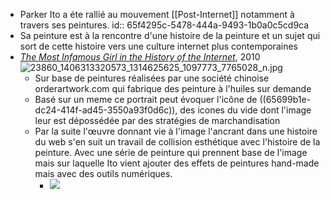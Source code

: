 - Parker Ito a éte rallié au mouvement [[Post-Internet]] notamment à travers ses peintures.
  id:: 65f4295c-5478-444a-9493-1b0a0c5cd9ca
- Sa peinture est à la rencontre d'une histoire de la peinture et un sujet qui sort de cette histoire vers une culture internet plus contemporaines
- [*The Most Infamous Girl in the History of the Internet*](https://arthur.io/art/parker-ito/the-most-infamous-girl-in-the-history-of-the-internet-attractive-stude), 2010 ![23860_1406313320573_1314625625_1097773_7765028_n.jpg](http://media.rhizome.org/blog/3394/23860_1406313320573_1314625625_1097773_7765028_n.jpg)
	- Sur base de peintures réalisées par une société chinoise orderartwork.com qui fabrique des peinture à l'huiles sur demande
	- Basé sur un meme ce portrait peut évoquer l'icône de ((65699b1e-dc24-414f-ad45-3550a93f0d6c)), des icones du vide dont l'image leur est dépossédée par des stratégies de marchandisation
	- Par la suite l'œuvre donnant vie à l'image l'ancrant dans une histoire du web s'en suit un travail de collision esthétique avec l'histoire de la peinture. Avec une série de peinture qui prennent base de l'image mais sur laquelle Ito vient ajouter des effets de peintures hand-made mais avec des outils numériques.
		- ![](https://d23pzp3qb0c2ie.cloudfront.net/wp-content/uploads/2011/04/park_domain2.jpg)